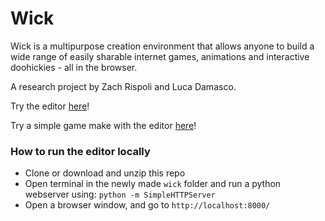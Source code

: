 # Wick

Wick is a multipurpose creation environment that allows anyone to build a wide range of easily sharable internet games, animations and interactive doohickies - all in the browser.  

A research project by Zach Rispoli and Luca Damasco. 

Try the editor [here](http://zrispo.co/wick/editor.htm)!

Try a simple game make with the editor [here](http://zrispo.co/wick/examples/game.html)!

### How to run the editor locally
* Clone or download and unzip this repo
* Open terminal in the newly made `wick` folder and run a python webserver using: `python -m SimpleHTTPServer`
* Open a browser window, and go to `http://localhost:8000/`
